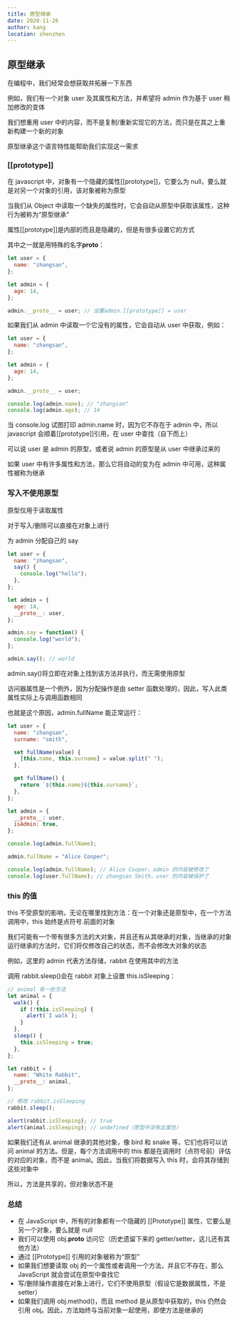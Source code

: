 ```yaml
---
title: 原型继承
date: 2020-11-26
author: kang
location: shenzhen
---
```


## 原型继承

在编程中，我们经常会想获取并拓展一下东西

例如，我们有一个对象 user 及其属性和方法，并希望将 admin 作为基于 user 稍加修改的变体

我们想重用 user 中的内容，而不是复制/重新实现它的方法，而只是在其之上重新构建一个新的对象

原型继承这个语言特性能帮助我们实现这一需求

### [[prototype]]

在 javascript 中，对象有一个隐藏的属性[[prototype]]，它要么为 null，要么就是对另一个对象的引用，该对象被称为原型

当我们从 Object 中读取一个缺失的属性时，它会自动从原型中获取该属性，这种行为被称为“原型继承”

属性[[prototype]]是内部的而且是隐藏的，但是有很多设置它的方式

其中之一就是用特殊的名字**proto**：

```javascript
let user = {
  name: "zhangsan",
};

let admin = {
  age: 14,
};

admin.__proto__ = user; // 设置admin.[[prototype]] = user
```

如果我们从 admin 中读取一个它没有的属性，它会自动从 user 中获取，例如：

```javascript
let user = {
  name: "zhangsan",
};

let admin = {
  age: 14,
};

admin.__proto__ = user;

console.log(admin.name); // "zhangsan"
console.log(admin.age); // 14
```

当 console.log 试图打印 admin.name 时，因为它不存在于 admin 中，所以 javascript 会顺着[[prototype]]引用，在 user 中查找（自下而上）

可以说 user 是 admin 的原型，或者说 admin 的原型是从 user 中继承过来的

如果 user 中有许多属性和方法，那么它将自动的变为在 admin 中可用，这种属性被称为继承

### 写入不使用原型

原型仅用于读取属性

对于写入/删除可以直接在对象上进行

为 admin 分配自己的 say

```javascript
let user = {
  name: "zhangsan",
  say() {
    console.log("hello");
  },
};

let admin = {
  age: 14,
  __proto__: user,
};

admin.say = function() {
  console.log("world");
};

admin.say(); // world
```

admin.say()将立即在对象上找到该方法并执行，而无需使用原型

访问器属性是一个例外，因为分配操作是由 setter 函数处理的，因此，写入此类属性实际上与调用函数相同

也就是这个原因，admin.fullName 能正常运行：

```javascript
let user = {
  name: "zhangsan",
  surname: "smith",

  set fullName(value) {
    [this.name, this.surname] = value.split(" ");
  },

  get fullName() {
    return `${this.name}${this.surname}`;
  },
};

let admin = {
  __proto__: user,
  isAdmin: true,
};

console.log(admin.fullName);

admin.fullName = "Alice Cooper";

console.log(admin.fullName); // Alice Cooper，admin 的内容被修改了
console.log(user.fullName); // zhangsan Smith，user 的内容被保护了
```

### this 的值

this 不受原型的影响，无论在哪里找到方法：在一个对象还是原型中，在一个方法调用中，this 始终是点符号.前面的对象

我们可能有一个带有很多方法的大对象，并且还有从其继承的对象，当继承的对象运行继承的方法时，它们将仅修改自己的状态，而不会修改大对象的状态

例如，这里的 admin 代表方法存储，rabbit 在使用其中的方法

调用 rabbit.sleep()会在 rabbit 对象上设置 this.isSleeping：

```javascript
// animal 有一些方法
let animal = {
  walk() {
    if (!this.isSleeping) {
      alert(`I walk`);
    }
  },
  sleep() {
    this.isSleeping = true;
  },
};

let rabbit = {
  name: "White Rabbit",
  __proto__: animal,
};

// 修改 rabbit.isSleeping
rabbit.sleep();

alert(rabbit.isSleeping); // true
alert(animal.isSleeping); // undefined（原型中没有此属性）
```

如果我们还有从 animal 继承的其他对象，像 bird 和 snake 等，它们也将可以访问 animal 的方法。但是，每个方法调用中的 this 都是在调用时（点符号前）评估的对应的对象，而不是 animal。因此，当我们将数据写入 this 时，会将其存储到这些对象中

所以，方法是共享的，但对象状态不是

### 总结

- 在 JavaScript 中，所有的对象都有一个隐藏的 [[Prototype]] 属性，它要么是另一个对象，要么就是 null
- 我们可以使用 obj.**proto** 访问它（历史遗留下来的 getter/setter，这儿还有其他方法）
- 通过 [[Prototype]] 引用的对象被称为“原型”
- 如果我们想要读取 obj 的一个属性或者调用一个方法，并且它不存在，那么 JavaScript 就会尝试在原型中查找它
- 写/删除操作直接在对象上进行，它们不使用原型（假设它是数据属性，不是 setter）
- 如果我们调用 obj.method()，而且 method 是从原型中获取的，this 仍然会引用 obj。因此，方法始终与当前对象一起使用，即使方法是继承的
